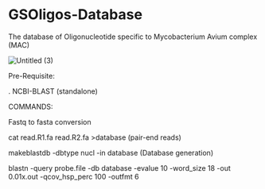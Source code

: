# GSOligos-Database
The database of Oligonucleotide specific to Mycobacterium Avium complex (MAC)

![Untitled (3)](https://user-images.githubusercontent.com/43175313/181880395-c4c58133-aa15-4249-9657-672fbd156b27.jpg)




Pre-Requisite:

. NCBI-BLAST (standalone)


COMMANDS:

Fastq to fasta conversion

cat read.R1.fa read.R2.fa >database (pair-end reads)

makeblastdb -dbtype nucl -in database (Database generation)

blastn -query probe.file -db database -evalue 10 -word_size 18 -out 0.01x.out -qcov_hsp_perc 100 -outfmt 6
